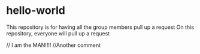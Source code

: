 # hello-world
 This repository is for having all the group members pull up a request
On this repository, everyone will pull up a request

// I am the MAN!!!!
//Another comment
